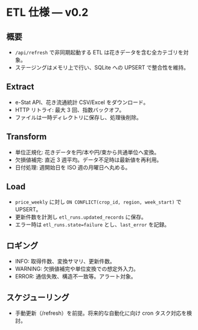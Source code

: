 # ETL 仕様 — v0.2

## 概要
- `/api/refresh` で非同期起動する ETL は花きデータを含む全カテゴリを対象。
- ステージングはメモリ上で行い、SQLite への UPSERT で整合性を維持。

## Extract
- e-Stat API、花き流通統計 CSV/Excel をダウンロード。
- HTTP リトライ: 最大 3 回、指数バックオフ。
- ファイルは一時ディレクトリに保存し、処理後削除。

## Transform
- 単位正規化: 花きデータを円/本や円/束から共通単位へ変換。
- 欠損値補完: 直近 3 週平均。データ不足時は最新値を再利用。
- 日付処理: 週開始日を ISO 週の月曜日へ丸める。

## Load
- `price_weekly` に対し `ON CONFLICT(crop_id, region, week_start)` で UPSERT。
- 更新件数を計測し `etl_runs.updated_records` に保存。
- エラー時は `etl_runs.state=failure` とし、`last_error` を記録。

## ロギング
- INFO: 取得件数、変換サマリ、更新件数。
- WARNING: 欠損値補完や単位変換での想定外入力。
- ERROR: 通信失敗、構造不一致等。アラート対象。

## スケジューリング
- 手動更新（/refresh）を前提。将来的な自動化に向け cron タスク対応を検討。
